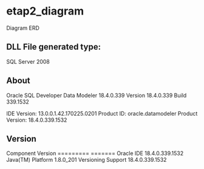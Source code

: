 # etap2_diagram
Diagram ERD

DLL File generated type:
-----

SQL Server 2008

About
-----

Oracle SQL Developer Data Modeler 18.4.0.339
 Version 18.4.0.339
Build 339.1532

IDE Version: 13.0.0.1.42.170225.0201
Product ID: oracle.datamodeler
Product Version: 18.4.0.339.1532

Version
-------

Component	Version
=========	=======
Oracle IDE	18.4.0.339.1532
Java(TM) Platform	1.8.0_201
Versioning Support	18.4.0.339.1532
